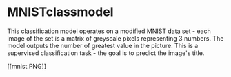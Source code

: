 # MNISTclassmodel
This classification model operates on a modified MNIST data set - each image of the set is a matrix of greyscale pixels representing 3 numbers. The model outputs the number of greatest value in the picture. This is a supervised classification task - the goal is to predict the image's title.

[[mnist.PNG]]
